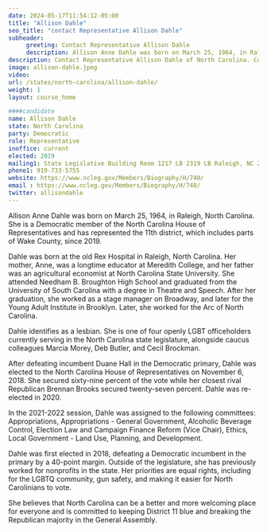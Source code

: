 ```yaml
---
date: 2024-05-17T11:54:12-05:00
title: "Allison Dahle"
seo_title: "contact Representative Allison Dahle"
subheader:
     greeting: Contact Representative Allison Dahle
     description: Allison Anne Dahle was born on March 25, 1964, in Raleigh, North Carolina. She is a Democratic member of the North Carolina House of Representatives and has represented the 11th district, which includes parts of Wake County, since 2019.
description: Contact Representative Allison Dahle of North Carolina. Contact information for Allison Dahle includes email address, phone number, and mailing address.
image: allison-dahle.jpeg
video:
url: /states/north-carolina/allison-dahle/
weight: 1
layout: course_home

####candidate
name: Allison Dahle
state: North Carolina
party: Democratic
role: Representative
inoffice: current
elected: 2019
mailing1: State Legislative Building Room 1217 LB 2319 LB Raleigh, NC 27601-1096
phone1: 919-733-5755
website: https://www.ncleg.gov/Members/Biography/H/740/
email : https://www.ncleg.gov/Members/Biography/H/740/
twitter: allisondahle
---
```

Allison Anne Dahle was born on March 25, 1964, in Raleigh, North Carolina. She is a Democratic member of the North Carolina House of Representatives and has represented the 11th district, which includes parts of Wake County, since 2019.

Dahle was born at the old Rex Hospital in Raleigh, North Carolina. Her mother, Anne, was a longtime educator at Meredith College, and her father was an agricultural economist at North Carolina State University. She attended Needham B. Broughton High School and graduated from the University of South Carolina with a degree in Theatre and Speech. After her graduation, she worked as a stage manager on Broadway, and later for the Young Adult Institute in Brooklyn. Later, she worked for the Arc of North Carolina.

Dahle identifies as a lesbian. She is one of four openly LGBT officeholders currently serving in the North Carolina state legislature, alongside caucus colleagues Marcia Morey, Deb Butler, and Cecil Brockman.

After defeating incumbent Duane Hall in the Democratic primary, Dahle was elected to the North Carolina House of Representatives on November 6, 2018. She secured sixty-nine percent of the vote while her closest rival Republican Brennan Brooks secured twenty-seven percent. Dahle was re-elected in 2020.

In the 2021-2022 session, Dahle was assigned to the following committees: Appropriations, Appropriations - General Government, Alcoholic Beverage Control, Election Law and Campaign Finance Reform (Vice Chair), Ethics, Local Government - Land Use, Planning, and Development.

Dahle was first elected in 2018, defeating a Democratic incumbent in the primary by a 40-point margin. Outside of the legislature, she has previously worked for nonprofits in the state. Her priorities are equal rights, including for the LGBTQ community, gun safety, and making it easier for North Carolinians to vote.

She believes that North Carolina can be a better and more welcoming place for everyone and is committed to keeping District 11 blue and breaking the Republican majority in the General Assembly.

